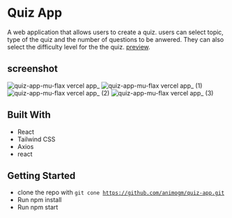 # Quiz App
A web application that allows users to create a quiz. users can select topic, type of the quiz and the number of questions to be anwered. They can also select the difficulty level for the the quiz. [preview](https://quiz-app-mu-flax.vercel.app/).

## screenshot

![quiz-app-mu-flax vercel app_](https://user-images.githubusercontent.com/80972735/165863667-6552fd4c-d4eb-4fa8-af7d-f9f1970e400b.png)
![quiz-app-mu-flax vercel app_ (1)](https://user-images.githubusercontent.com/80972735/165863698-f9f28349-3716-4ea8-b304-5f1308f046ce.png)
![quiz-app-mu-flax vercel app_ (2)](https://user-images.githubusercontent.com/80972735/165863706-e4565b63-3c5c-4df8-b335-dbc0238b9fe6.png)
![quiz-app-mu-flax vercel app_ (3)](https://user-images.githubusercontent.com/80972735/165863713-aee71268-260d-4b97-a8be-d5835bb4883a.png)

## Built With
- React
- Tailwind CSS
- Axios
- react 

## Getting Started
- clone the repo  with <code>git cone https://github.com/animogm/quiz-app.git</code>
- Run npm install
- Run npm start
